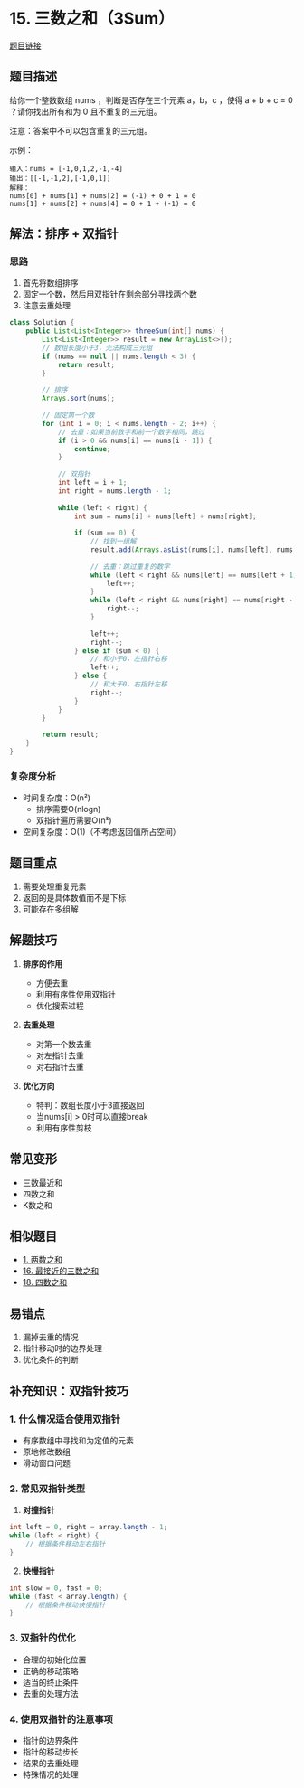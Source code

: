 # 15. 三数之和（3Sum）

[题目链接](https://leetcode.com/problems/3sum/)

## 题目描述
给你一个整数数组 nums ，判断是否存在三个元素 a，b，c ，使得 a + b + c = 0 ？请你找出所有和为 0 且不重复的三元组。

注意：答案中不可以包含重复的三元组。

示例：
```
输入：nums = [-1,0,1,2,-1,-4]
输出：[[-1,-1,2],[-1,0,1]]
解释：
nums[0] + nums[1] + nums[2] = (-1) + 0 + 1 = 0
nums[1] + nums[2] + nums[4] = 0 + 1 + (-1) = 0
```

## 解法：排序 + 双指针

### 思路
1. 首先将数组排序
2. 固定一个数，然后用双指针在剩余部分寻找两个数
3. 注意去重处理

```java
class Solution {
    public List<List<Integer>> threeSum(int[] nums) {
        List<List<Integer>> result = new ArrayList<>();
        // 数组长度小于3，无法构成三元组
        if (nums == null || nums.length < 3) {
            return result;
        }
        
        // 排序
        Arrays.sort(nums);
        
        // 固定第一个数
        for (int i = 0; i < nums.length - 2; i++) {
            // 去重：如果当前数字和前一个数字相同，跳过
            if (i > 0 && nums[i] == nums[i - 1]) {
                continue;
            }
            
            // 双指针
            int left = i + 1;
            int right = nums.length - 1;
            
            while (left < right) {
                int sum = nums[i] + nums[left] + nums[right];
                
                if (sum == 0) {
                    // 找到一组解
                    result.add(Arrays.asList(nums[i], nums[left], nums[right]));
                    
                    // 去重：跳过重复的数字
                    while (left < right && nums[left] == nums[left + 1]) {
                        left++;
                    }
                    while (left < right && nums[right] == nums[right - 1]) {
                        right--;
                    }
                    
                    left++;
                    right--;
                } else if (sum < 0) {
                    // 和小于0，左指针右移
                    left++;
                } else {
                    // 和大于0，右指针左移
                    right--;
                }
            }
        }
        
        return result;
    }
}
```

### 复杂度分析
- 时间复杂度：O(n²)
  - 排序需要O(nlogn)
  - 双指针遍历需要O(n²)
- 空间复杂度：O(1)（不考虑返回值所占空间）

## 题目重点
1. 需要处理重复元素
2. 返回的是具体数值而不是下标
3. 可能存在多组解

## 解题技巧
1. **排序的作用**
   - 方便去重
   - 利用有序性使用双指针
   - 优化搜索过程

2. **去重处理**
   - 对第一个数去重
   - 对左指针去重
   - 对右指针去重

3. **优化方向**
   - 特判：数组长度小于3直接返回
   - 当nums[i] > 0时可以直接break
   - 利用有序性剪枝

## 常见变形
- 三数最近和
- 四数之和
- K数之和

## 相似题目
- [1. 两数之和](https://leetcode.com/problems/two-sum/)
- [16. 最接近的三数之和](https://leetcode.com/problems/3sum-closest/)
- [18. 四数之和](https://leetcode.com/problems/4sum/)

## 易错点
1. 漏掉去重的情况
2. 指针移动时的边界处理
3. 优化条件的判断

## 补充知识：双指针技巧

### 1. 什么情况适合使用双指针
- 有序数组中寻找和为定值的元素
- 原地修改数组
- 滑动窗口问题

### 2. 常见双指针类型
1. **对撞指针**
```java
int left = 0, right = array.length - 1;
while (left < right) {
    // 根据条件移动左右指针
}
```

2. **快慢指针**
```java
int slow = 0, fast = 0;
while (fast < array.length) {
    // 根据条件移动快慢指针
}
```

### 3. 双指针的优化
- 合理的初始化位置
- 正确的移动策略
- 适当的终止条件
- 去重的处理方法

### 4. 使用双指针的注意事项
- 指针的边界条件
- 指针的移动步长
- 结果的去重处理
- 特殊情况的处理
